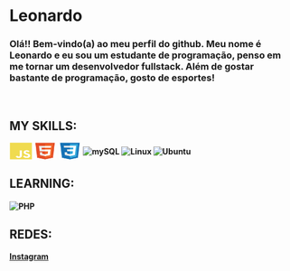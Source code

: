 # Leonardo

<h3>Olá!! Bem-vindo(a) ao meu perfil do github. Meu nome é Leonardo e eu sou um estudante de programação, penso em me tornar um desenvolvedor fullstack. Além de gostar bastante de programação, gosto de esportes!</h3>
<div style="display: inline_block"><br>
<h2><strong>MY SKILLS:</h2>
  <img align="center" alt="Js" height="30" width="40" src="https://raw.githubusercontent.com/devicons/devicon/master/icons/javascript/javascript-plain.svg">
  <img align="center" alt="HTML" height="30" width="40" src="https://raw.githubusercontent.com/devicons/devicon/master/icons/html5/html5-original.svg">
  <img align="center" alt="CSS" height="30" width="40" src="https://raw.githubusercontent.com/devicons/devicon/master/icons/css3/css3-original.svg">
  <img align="center" alt="mySQL" height="30" width="40" src="https://cdn.jsdelivr.net/gh/devicons/devicon/icons/mysql/mysql-original-wordmark.svg" />
  <img align="center" alt="Linux" height="30" width="40" src="https://www.onlogic.com/company/io-hub/wp-content/uploads/2009/01/Read-only-Linux.jpg" />
  <img align="center" alt="Ubuntu" height="30" width="40" src="https://pt.wizcase.com/wp-content/uploads/2022/07/en-ubuntu-logo.jpg" />
<h2><strong>LEARNING:</h2>
  <img align="center" alt="PHP" height="30" width="40" src="https://repository-images.githubusercontent.com/431991980/6f97d8ac-6eb3-453a-96d4-372434e07ddb"


</div>
  <h2><strong>REDES:</h2>
<div> 
  <a href="https://instagram.com/leomartins016?igshid=OGQ5ZDc2ODk2ZA%3D%3D&utm_source=qr" target="_blank">Instagram</a>
</div>
